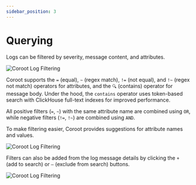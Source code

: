 ```yaml
---
sidebar_position: 3
---
```


# Querying

Logs can be filtered by severity, message content, and attributes.

<img alt="Coroot Log Filtering" src="/img/docs/logs/query.png" class="card w-1200"/>

Coroot supports the `=` (equal), `~` (regex match), `!=` (not equal), and `!~` (regex not match) operators for attributes, 
and the `🔍` (contains) operator for message body.
Under the hood, the `contains` operator uses token-based search with ClickHouse full-text indexes for improved performance.

All positive filters (`=`, `~`) with the same attribute name are combined using `OR`, while negative filters (`!=`, `!~`) are combined using `AND`.

To make filtering easier, Coroot provides suggestions for attribute names and values.

<img alt="Coroot Log Filtering" src="/img/docs/logs/filter-suggest.png" class="card w-1200"/>

Filters can also be added from the log message details by clicking the `+` (add to search) or `–` (exclude from search) buttons.

<img alt="Coroot Log Filtering" src="/img/docs/logs/filter-from-details.png" class="card w-1200"/>
